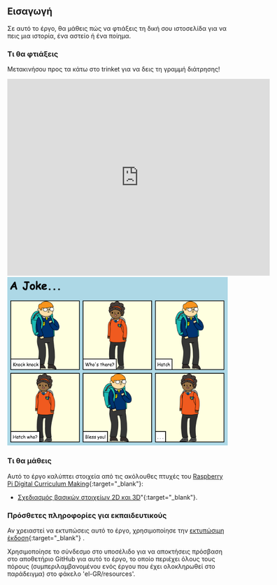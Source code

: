 ## Εισαγωγή

Σε αυτό το έργο, θα μάθεις πώς να φτιάξεις τη δική σου ιστοσελίδα για να πεις μια ιστορία, ένα αστείο ή ένα ποίημα.

### Τι θα φτιάξεις

Μετακινήσου προς τα κάτω στο trinket για να δεις τη γραμμή διάτρησης!

<div class="trinket">
  <iframe src="https://trinket.io/embed/html/9ceee6309b?outputOnly=true&start=result" width="600" height="450" frameborder="0" marginwidth="0" marginheight="0" allowfullscreen>
  </iframe>
  <img src="images/story-final.png">
</div>

### Τι θα μάθεις

Αυτό το έργο καλύπτει στοιχεία από τις ακόλουθες πτυχές του [Raspberry Pi Digital Curriculum Making](http://rpf.io/curriculum){:target="_blank"}:

+ [Σχεδιασμός βασικών στοιχείων 2D και 3D](https://www.raspberrypi.org/curriculum/design/creator)"{:target="_blank"}.

### Πρόσθετες πληροφορίες για εκπαιδευτικούς

Αν χρειαστεί να εκτυπώσεις αυτό το έργο, χρησιμοποίησε την [εκτυπώσιμη έκδοση](https://projects.raspberrypi.org/el-GR/projects/tell-a-story/print){:target="_blank"} .

Χρησιμοποίησε το σύνδεσμο στο υποσέλιδο για να αποκτήσεις πρόσβαση στο αποθετήριο GitHub για αυτό το έργο, το οποίο περιέχει όλους τους πόρους (συμπεριλαμβανομένου ενός έργου που έχει ολοκληρωθεί στο παράδειγμα) στο φάκελο 'el-GR/resources'.

